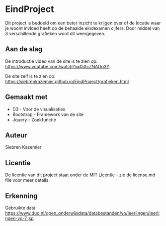 # EindProject

Dit project is bedoeld om een beter inzicht te krijgen over of de locatie waar
je woont invloed heeft op de behaalde eindexamen cijfers. Door middel van 3
verschillende grafieken word dit weergegeven.

## Aan de slag

De introductie video van de site is te zien op:
https://www.youtube.com/watch?v=0iXcZNAOq3Y

De site zelf is te zien op:
https://siebrenkazemier.github.io/EindProject/grafieken.html

## Gemaakt met

* D3 - Voor de visualisaties
* Bootstrap - Framework van de site
* Jquery - Zoekfunctie

## Auteur

Siebren Kazemier

## Licentie

De licentie van dit project staat onder de MIT
Licentie - zie de license.md file voor meer details.

## Erkenning

Gebruikte data:
https://www.duo.nl/open_onderwijsdata/databestanden/vo/leerlingen/leerlingen-vo-7.jsp
